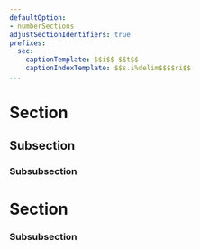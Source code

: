 ```yaml
---
defaultOption:
- numberSections
adjustSectionIdentifiers: true
prefixes:
  sec:
    captionTemplate: $$i$$ $$t$$
    captionIndexTemplate: $$s.i%delim$$$$ri$$
...
```


# Section

## Subsection

### Subsubsection

# Section

### Subsubsection
